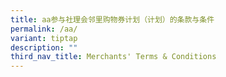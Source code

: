 ```yaml
---
title: aa参与社理会邻里购物券计划（计划）的条款与条件
permalink: /aa/
variant: tiptap
description: ""
third_nav_title: Merchants' Terms & Conditions
---
```

